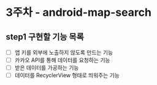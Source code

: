# 3주차 - android-map-search
## step1 구현할 기능 목록

- [ ]  앱 키를 외부에 노출하지 않도록 만드는 기능
- [ ]  카카오 API를 통해 데이터를 요청하는 기능
- [ ]  받은 데이터를 가공하는 기능
- [ ]  데이터를 RecyclerView 형태로 띄워주는 기능